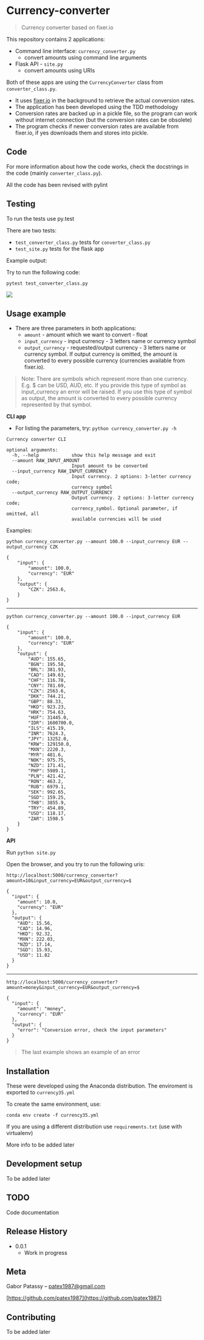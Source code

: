 # Currency-converter
> Currency converter based on fixer.io

This repository contains 2 applications:

- Command line interface: `currency_converter.py`
	- convert amounts using command line arguments
- Flask API - `site.py`
	- convert amounts using URIs

Both of these apps are using the `CurrencyConverter` class from `converter_class.py`.

- It uses [fixer.io](http://fixer.io/) in the background to retrieve the actual conversion rates.
- The application has been developed using the TDD methodology
- Conversion rates are backed up in a pickle file, so the program can work without internet connection (but the conversion rates can be obsolete)
- The program checks if newer conversion rates are available from fixer.io, if yes downloads them and stores into pickle.


## Code

For more information about how the code works, check the docstrings in the code (mainly `converter_class.py`).

All the code has been revised with pylint

## Testing

To run the tests use py.test

There are two tests:

- `test_converter_class.py` tests for `converter_class.py`
- `test_site.py` tests for the flask app

Example output:

Try to run the following code:

```python
pytest test_converter_class.py
```

![](img/testing.PNG)

## Usage example

- There are three parameters in both applications:
	- `amount` - amount which we want to convert - float
	- `input_currency` - input currency - 3 letters name or currency symbol
	- `output_currency` - requested/output currency - 3 letters name or currency symbol. If output currency is omitted, the amount is converted to every possible currency (currencies available from fixer.io).

> Note: There are symbols which represent more than one currency. E.g. $ can be USD, AUD, etc. If you provide this type of symbol as input_currency an error will be raised. If you use this type of symbol as output, the amount is converted to every possible currency represented by that symbol.

**CLI app**

- For listing the parameters, try: `python currency_converter.py -h`

```
Currency converter CLI

optional arguments:
  -h, --help            show this help message and exit
  --amount RAW_INPUT_AMOUNT
                        Input amount to be converted
  --input_currency RAW_INPUT_CURRENCY
                        Input currency. 2 options: 3-letter currency code;
                        currency symbol
  --output_currency RAW_OUTPUT_CURRENCY
                        Output currency. 2 options: 3-letter currency code;
                        currency_symbol. Optional parameter, if omitted, all
                        available currencies will be used
```

Examples:

```
python currency_converter.py --amount 100.0 --input_currency EUR --output_currency CZK
```

```
{   
    "input": {
        "amount": 100.0,
        "currency": "EUR"
    },
    "output": {
        "CZK": 2563.6, 
    }
}
```
---

```
python currency_converter.py --amount 100.0 --input_currency EUR
```

```
{
    "input": {
        "amount": 100.0,
        "currency": "EUR"
    },
    "output": {
        "AUD": 155.65,
        "BGN": 195.58,
        "BRL": 381.93,
        "CAD": 149.63,
        "CHF": 116.78,
        "CNY": 781.69,
        "CZK": 2563.6,
        "DKK": 744.21,
        "GBP": 88.33,
        "HKD": 923.23,
        "HRK": 754.63,
        "HUF": 31445.0,
        "IDR": 1600700.0,
        "ILS": 415.19,
        "INR": 7624.3,
        "JPY": 13252.0,
        "KRW": 129150.0,
        "MXN": 2220.3,
        "MYR": 481.6,
        "NOK": 975.75,
        "NZD": 171.41,
        "PHP": 5989.1,
        "PLN": 421.42,
        "RON": 463.2,
        "RUB": 6979.1,
        "SEK": 992.65,
        "SGD": 159.25,
        "THB": 3855.9,
        "TRY": 454.89,
        "USD": 118.17,
        "ZAR": 1598.5
    }
}
```

**API**

Run `python site.py`

Open the browser, and you try to run the following uris:

```
http://localhost:5000/currency_converter?amount=10&input_currency=EUR&output_currency=$
```

```
{
  "input": {
    "amount": 10.0, 
    "currency": "EUR"
  }, 
  "output": {
    "AUD": 15.56, 
    "CAD": 14.96, 
    "HKD": 92.32, 
    "MXN": 222.03, 
    "NZD": 17.14, 
    "SGD": 15.93, 
    "USD": 11.82
  }
}
```
---

```
http://localhost:5000/currency_converter?amount=money&input_currency=EUR&output_currency=$
```

```
{
  "input": {
    "amount": "money", 
    "currency": "EUR"
  }, 
  "output": {
    "error": "Conversion error, check the input parameters"
  }
}
```

> The last example shows an example of an error


## Installation

These were developed using the Anaconda distribution. The enviroment is exported to `currency35.yml`

To create the same environment, use:
```
conda env create -f currency35.yml
```

If you are using a different distribution use `requirements.txt` (use with virtualenv)

More info to be added later



## Development setup

To be added later

## TODO

Code documentation

## Release History


* 0.0.1
    * Work in progress

## Meta

Gabor Patassy – patex1987@gmail.com

[https://github.com/patex1987](https://github.com/patex1987)

## Contributing

To be added later
